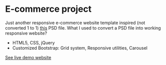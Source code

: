 E-commerce project
=================


Just another responsive e-commerce website template inspired (not converted 1 to 1) [this](http://www.freepik.com/free-psd/premium-ecommerce-website-template-psd_693630.htm) PSD file.
What I used to convert a PSD file into working responsive website?

 - HTML5, CSS, jQuery
 - Customized Bootstrap:  Grid system, Responsive utilities, Carousel

[See live demo website](http://brzezins.github.io/commerce/)
